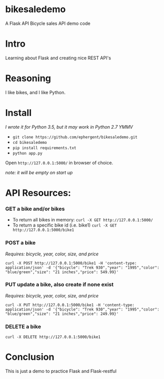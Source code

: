 # bikesaledemo
A Flask API Bicycle sales API demo code

# Intro

Learning about Flask and creating nice REST API's

# Reasoning

I like bikes, and I like Python.

# Install
_I wrote it for Python 3.5, but it may work in Python 2.7 YMMV_

- `git clone https://github.com/ephergent/bikesaledemo.git`
- `cd bikesaledemo`
- `pip install requirements.txt`
- `python app.py`

Open `http://127.0.0.1:5000/` in browser of choice. 

_note: it will be empty on start up_

# API Resources:

### GET a bike and/or bikes
- To return all bikes in memory:
	`curl -X GET http://127.0.0.1:5000/`
- To return a specific bike id (i.e. bike1)
	`curl -X GET http://127.0.0.1:5000/bike1`

### POST a bike
_Requires: bicycle, year, color, size, and price_

`curl -X POST http://127.0.0.1:5000/bike1 -H 'content-type: application/json' -d '{"bicycle": "Trek 930","year": "1995","color": "blue/green","size": "21 inches","price": 549.99}'`

### PUT update a bike, also create if none exist
_Requires: bicycle, year, color, size, and price_

`curl -X PUT http://127.0.0.1:5000/bike1 -H 'content-type: application/json' -d '{"bicycle": "Trek 930","year": "1995","color": "blue/green","size": "21 inches","price": 249.99}'`

### DELETE a bike
`curl -X DELETE http://127.0.0.1:5000/bike1`

# Conclusion

This is just a demo to practice Flask and Flask-restful
